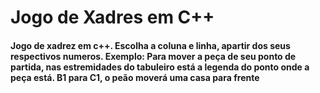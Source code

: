 <h1>
  Jogo de Xadres em C++
</h1>
<h4>
Jogo de xadrez em c++.
Escolha a coluna e linha, apartir dos seus respectivos numeros.
Exemplo: Para mover a peça de seu ponto de partida, nas estremidades do tabuleiro está a legenda do ponto onde a peça está.
  B1 para C1, o peão moverá uma casa para frente
</h4>
